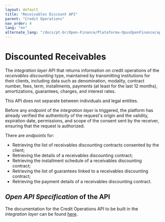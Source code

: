 ```yaml
---
layout: default
title: "Receivables Discount API"
parent: "Credit Operations"
nav_order: 4
lang: "en"
alternate_lang: "/docs/pt-br/Open-Finance/Plataforma-OpusOpenFinance/apis/DireitosCreditórios/"
---
```


# Discounted Receivables

The *integration layer* API that returns information on credit operations of the *receivables discounting* type, maintained by transmitting institutions for their clients, including data such as denomination, modality, contract number, fees, term, installments, payments (at least for the last 12 months), amortizations, guarantees, charges, and interest rates.

This API does not separate between individuals and legal entities.

Before any *endpoint* of the *integration layer* is triggered, the platform has already verified the authenticity of the request's origin and the validity, expiration date, permissions, and scope of the consent sent by the receiver, ensuring that the request is authorized.

There are *endpoints* for:

- Retrieving the list of receivables discounting contracts consented by the client;
- Retrieving the details of a receivables discounting contract;
- Retrieving the installment schedule of a receivables discounting contract;
- Retrieving the list of guarantees linked to a receivables discounting contract;
- Retrieving the payment details of a receivables discounting contract.

## *Open API Specification* of the API

The documentation for the Credit Operations API to be built in the *integration layer* can be found [here][API-Direitos-Creditórios].

[API-Direitos-Creditórios]: ../../../../swagger-ui/index.html?api=Direitos-Creditórios


